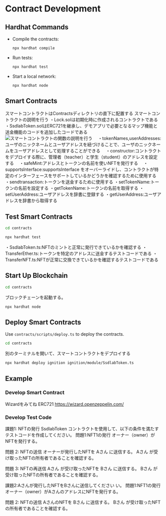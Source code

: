 # Contract Development

## Hardhat Commands

- Compile the contracts:

  ```bash
  npx hardhat compile
  ```

- Run tests:

  ```bash
  npx hardhat test
  ```

- Start a local network:

  ```bash
  npx hardhat node

## Smart Contracts

スマートコントラクトはContractsディレクトリの直下に配置する
スマートコントラクトの説明を行う
・Lock.solは初期化時に作成されるコントラクトである
・SsdlabToken.solはERC721を継承し、デモアプリで必要となるマップ機能と送金機能のコードを追加したコードである
　![スマートコントラクトの関数の説明を行う](../images/class.png)
　・tokenNames,userAddresses:ユーザのニックネームとユーザアドレスを紐づけることで、ユーザのニックネームをユーザアドレスとして処理することができる
　・constructor:コントラクトをデプロイする際に、管理者（teacher）と学生（student）のアドレスを設定する
　・safeMint:アドレスとトークンの名前を使いNFTを発行する
　・supportsInterface:supportsInterface をオーバーライドし、コントラクトが特定のインターフェースをサポートしているかどうかを確認するために使用する
・sendtransaction:トークンを送金するために使用する
・setTokenName:トークンの名前を設定する
・getTokenName:トークンの名前を取得する
・setUserAddress:ユーザアドレスを辞書に登録する
・getUserAddress:ユーザアドレスを辞書から取得する

## Test Smart Contracts

```bash
cd contracts
```

```bash
npx hardhat test
```

・SsdlabToken.ts:NFTのミントと正常に発行できているかを確認する
・TransferEther.ts:トークンを特定のアドレスに送金するテストコードである
・TransferNFT.ts:NFTが正常に交換できているかを確認するテストコードである
## Start Up Blockchain

```bash
cd contracts
```

ブロックチェーンを起動する。

```bash
npx hardhat node
```

## Deploy Smart Contracts

Use `contracts/scripts/deploy.ts` to deploy the contracts.

```bash
cd contracts
```

別のターミナルを開いて、スマートコントラクトをデプロイする

```bash
npx hardhat deploy ignition ignition/module/SsdlabToken.ts
```

## Example

### Develop Smart Contract
Wizardをみてね
ERC721
https://wizard.openzeppelin.com/

### Develop Test Code
課題1: NFTの発行
SsdlabToken コントラクトを使用して、以下の条件を満たすテストコードを作成してください。
問題1:NFT1の発行
オーナー（owner）がNFTを発行する。

問題 2: NFTの送信
オーナーが発行したNFTを Aさん に送信する。
Aさん が受け取ったNFTの所有者であることを確認する。

問題 3: NFTの再送信
Aさん が受け取ったNFTを Bさん に送信する。
Bさん が受け取ったNFTの所有者であることを確認する。

課題2:Aさんが発行したNFTをBさんに送信してください
い。
問題1:NFT1の発行
オーナー（owner）がAさんのアドレスにNFTを発行する。

問題 2: NFTの送信
AさんのNFTを Bさん に送信する。
Bさん が受け取ったNFTの所有者であることを確認する。